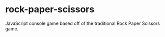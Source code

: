 # rock-paper-scissors
JavaScript console game based off of the traditional Rock Paper Scissors game.
